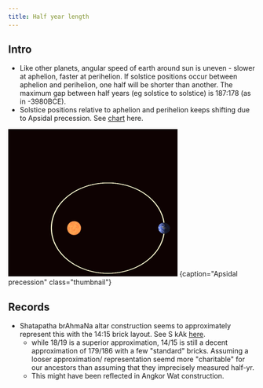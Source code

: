 ```yaml
---
title: Half year length
---
```


## Intro
- Like other planets, angular speed of earth around sun is uneven - slower at aphelion, faster at perihelion. If solstice positions occur between aphelion and perihelion, one half will be shorter than another. The maximum gap between half years (eg solstice to solstice) is 187:178 (as in -3980BCE).
- Solstice positions relative to aphelion and perihelion keeps shifting due to Apsidal precession. See [chart](https://docs.google.com/spreadsheets/d/e/2PACX-1vT_bsnxAJV4r18m6LP6rx8_JY7szc13CYB5Z-_9r39akNtERroUcfpI-kTSAbtLKrCQ3ePi3aaj1ILc/pubhtml) here.

![](../../images/Precessing_Kepler_orbit.gif)
{caption="Apsidal precession" class="thumbnail"}

## Records
- Shatapatha brAhmaNa altar construction seems to approximately represent this with the 14:15 brick layout. See S kAk [here](../../history/solar_orbit_brAhmaNas_subhASh_kAk/). 
  - while 18/19 is a superior approximation, 14/15 is still a decent approximation of  179/186 with a few "standard" bricks. Assuming a looser approximation/ representation seemd more "charitable" for our ancestors than assuming that they imprecisely measured half-yr.
  - This  might have been reflected in Angkor Wat construction.
